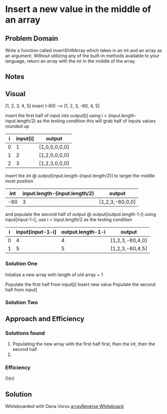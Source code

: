 # Insert a new value in the middle of an array

## Problem Domain
Write a function called insertShiftArray which takes in an int and an array as an argument. Without utilizing any of the built-in methods available to your language, return an array with the int in the middle of the array.

## Notes
## Visual

  [1, 2, 3, 4, 5] insert (-60) --> [1, 2, 3, -60, 4, 5]
  
insert the first half of input into output[i] using i < (input.length-input.length/2) as the testing condition
this will grab half of inputs values rounded up
  
| i | input[i] | output       |
|---|----------|--------------|
| 0 | 1        | [1,0,0,0,0,0]|
| 1 | 2        | [1,2,0,0,0,0]| 
| 2 | 3        | [1,2,3,0,0,0]|

insert the int @ output[input.length-(input.length/2)] to target the middle most position

| int | input.length-(input.length/2) | output        |
|-----|-------------------------------|---------------|
| -60 |               3               |[1,2,3,-60,0,0]|

and populate the second half of output @ output[output.length-1-i] using input[input-1-i], use i <  input.length/2 as the testing condition
  
| i | input[input-1-i] | output.length-1-i   |   output       |
|---|------------------|---------------------|----------------|
| 0 | 4                |           4         | [1,2,3,-60,4,0]|
| 1 | 5                |           5         | [1,2,3,-60,4,5]| 



### Solution One
Intialize a new array with length of old array + 1

Populate the first half from input[i]
Insert new value
Populate the second half from input[


### Solution Two
    
## Approach and Efficiency
### Solutions found
1. Populating the new array with the first half first, then the int, then the second half
2. 

### Efficiency
O(n)

## Solution
Whiteboarded with Dana Voros
[arrayReverse Whiteboard](https://github.com/MichaelJahns/codeChallenges/blob/master/java/assets/arrayShift.jpg)
